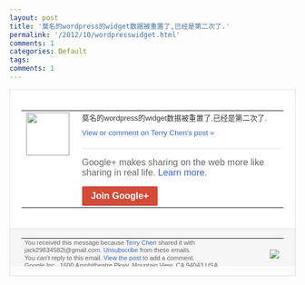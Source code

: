 ```yaml
---
layout: post
title: '莫名的wordpress的widget数据被重置了,已经是第二次了.'
permalink: '/2012/10/wordpresswidget.html'
comments: 1
categories: Default
tags: 
comments: 1
---
```

<div style="border:solid 1px #dfdfdf;color:#686868;font:13px Arial"><div style="background-color:#fff;padding:20px;"><table cellpadding="0" cellspacing="0"><tr><td style="padding-right:15px;vertical-align:top"><a href="https://plus.google.com/_/notifications/emlink?emrecipient=110200756825219614165&amp;emid=CJjxyI_apbMCFeY0QAodyVYAAA&amp;path=%2F108643996575278738906&amp;dt=1351495781078&amp;uob=8"><img height="75" src="https://lh3.googleusercontent.com/-KKRGTyJ5Bl0/AAAAAAAAAAI/AAAAAAAAEEY/jllxqER5dCk/s75-c-k-a/photo.jpg" style="border:solid 1px #cccccc;" width="75"/></a></td><td style="width:578px;color:#333;font:13px Arial;vertical-align:top"><div style="padding-bottom:10px">莫名的wordpress的widget数<wbr/>据被重置了,已经是第二次了.</div><a href="https://plus.google.com/_/notifications/emlink?emrecipient=110200756825219614165&amp;emid=CJjxyI_apbMCFeY0QAodyVYAAA&amp;path=%2F108643996575278738906%2Fposts%2FW2qkhQDng1t%3Fgpinv%3DAMIXal_qh3FFx__zlpXuSUFUth3u5R0lAFX5UdUAFV3Ec_68CGp67nP-3faIJ4rgWKBz1M-5fQ2rKzSHg6FUWglGra9Ua3KyJVQW5Pv6_byTxTw7AD2iP1g&amp;dt=1351495781078&amp;uob=8" style="color:#3366CC;text-decoration:none">View or comment on Terry Chen's post »</a><div style="margin-top:20px;border-top:solid 1px #dfdfdf"><div style="padding:15px 0;color:#686868;font:16px Arial">Google+ makes sharing on the web more like sharing in real life. <a href="http://www.google.com/+/learnmore/" style="color:#3366CC;text-decoration:none">Learn more</a>.</div><a href="https://plus.google.com/_/notifications/emlink?emrecipient=110200756825219614165&amp;emid=CJjxyI_apbMCFeY0QAodyVYAAA&amp;path=%2F%3Fgpinv%3DAMIXal_qh3FFx__zlpXuSUFUth3u5R0lAFX5UdUAFV3Ec_68CGp67nP-3faIJ4rgWKBz1M-5fQ2rKzSHg6FUWglGra9Ua3KyJVQW5Pv6_byTxTw7AD2iP1g&amp;dt=1351495781078&amp;uob=8" style="display:inline-block;padding:7px 15px;background-color:#d44b38; color:#fff;font-size:16px; font-weight:bold;border-radius:2px;-webkit-border-radius:2px; -moz-border-radius:2px;border:solid 1px #c43b28; white-space:nowrap;text-decoration:none">Join Google+</a></div></td></tr></table></div><div style="border-top:solid 1px #dfdfdf;padding:0 20px; background-color:#f5f5f5"><table cellpadding="0" cellspacing="0" style="height:50px"><tbody><tr><td style="vertical-align:middle;width:100%; color:#636363;font:11px Arial; line-height:120%">You received this message because <a href="https://plus.google.com/_/notifications/emlink?emrecipient=110200756825219614165&amp;emid=CJjxyI_apbMCFeY0QAodyVYAAA&amp;path=%2F108643996575278738906%3Fgpinv%3DAMIXal_qh3FFx__zlpXuSUFUth3u5R0lAFX5UdUAFV3Ec_68CGp67nP-3faIJ4rgWKBz1M-5fQ2rKzSHg6FUWglGra9Ua3KyJVQW5Pv6_byTxTw7AD2iP1g&amp;dt=1351495781078&amp;uob=8" style="color:#3366CC;text-decoration:none">Terry Chen</a> shared it with jack29834582t@gmail.com. <a href="https://plus.google.com/_/notifications/emlink?emrecipient=110200756825219614165&amp;emid=CJjxyI_apbMCFeY0QAodyVYAAA&amp;path=%2F_%2Fnonplus%2Femailsettings%3Fgpinv%3DAMIXal_qh3FFx__zlpXuSUFUth3u5R0lAFX5UdUAFV3Ec_68CGp67nP-3faIJ4rgWKBz1M-5fQ2rKzSHg6FUWglGra9Ua3KyJVQW5Pv6_byTxTw7AD2iP1g%26est%3DADH5u8WHpaYr4DPE0CJBDObCmHBcLndsTp9Oe7yjmJDTvWlcPtavhd3gLOkTgR-jcwu3rX-_3DXxfC6ZWVj_-5Jvy9jqMjfaZ9fV9pB_P3DJSvC-lEkp4pcNy2yR20mVaUdm6kwadhb8xg-QRAOSz1cJKZohByaYkQ&amp;dt=1351495781078&amp;uob=8" style="color:#3366CC;text-decoration:none">Unsubscribe</a> from these emails.<br/>You can't reply to this email. <a href="https://plus.google.com/_/notifications/emlink?emrecipient=110200756825219614165&amp;emid=CJjxyI_apbMCFeY0QAodyVYAAA&amp;path=%2F108643996575278738906%2Fposts%2FW2qkhQDng1t%3Fgpinv%3DAMIXal_qh3FFx__zlpXuSUFUth3u5R0lAFX5UdUAFV3Ec_68CGp67nP-3faIJ4rgWKBz1M-5fQ2rKzSHg6FUWglGra9Ua3KyJVQW5Pv6_byTxTw7AD2iP1g&amp;dt=1351495781078&amp;uob=8" style="color:#3366CC;text-decoration:none">View the post</a> to add a comment.<br/>Google Inc., 1600 Amphitheatre Pkwy, Mountain View, CA 94043 USA<br/></td><td><img src="https://ssl.gstatic.com/s2/oz/images/notifications/logo/google-plus-6617a72bb36cc548861652780c9e6ff1.png"/></td></tr></tbody></table></div></div>